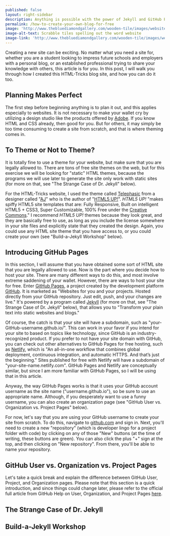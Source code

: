 ```yaml
---
published: false
layout: right-sidebar
description: Anything is possible with the power of Jekyll and GitHub Pages!
permalink: /how-to-create-your-own-blog-for-free
image: 'http://www.thebluediamondgallery.com/wooden-tile/images/website.jpg'
image-alt-text: Scrabble tiles spelling out the word website
image-link: 'http://www.thebluediamondgallery.com/wooden-tile/images/website.jpg'
---
```

Creating a new site can be exciting. No matter what you need a site for, whether you are a student looking to impress future schools and employers with a personal blog, or an established professional trying to share your knowledge with others, this article is for you. In this post, I will walk you through how I created this HTML-Tricks blog site, and how you can do it too. 

## Planning Makes Perfect
The first step before beginning anything is to plan it out, and this applies especially to websites. It is not necessary to make your wallet cry by utilizing a design studio like the products offered by [Adobe](https://www.adobe.com/). If you know HTML and CSS already, then good for you. But for others, it may simply be too time consuming to create a site from scratch, and that is where theming comes in. 

## To Theme or Not to Theme?
It is totally fine to use a theme for your website, but make sure that you are legally allowed to. There are tons of free site themes on the web, but for this exercise we will be looking for "static" HTML themes, because the programs we will use later to generate the site only work with static sites (for more on that, see "The Strange Case of Dr. Jekyll" below). 

For the HTML-Tricks website, I used the theme called [Telephasic](https://html5up.net/telephasic) from a designer called "[AJ](http://twitter.com/ajlkn)" who is the author of "[HTML5 UP!](https://html5up.net/)". _HTML5 UP!_ "makes spiffy HTML5 site templates that are: Fully Responsive, Built on intelligent HTML5 + CSS3, Super Customizable, 100% Free under the [Creative Commons](https://html5up.net/license)." I recommend _HTML5 UP!_ themes because they look great, and they are basically free to use, as long as you include the license somewhere in your site files and explicitly state that they created the design. Again, you could use any HTML site theme that you have access to, or you could create your own (see "Build-a-Jekyll Workshop" below).

## Introducing GitHub Pages
In this section, I will assume that you have obtained some sort of HTML site that you are legally allowed to use. Now is the part where you decide how to host your site. There are many different ways to do this, and most involve extreme saddening of your wallet. However, there are ways to host your site for free. Enter [GitHub Pages](https://pages.github.com/), a project created by the development platform [GitHub](https://github.com/). It is marketed as "Websites for you and your projects. Hosted directly from your GitHub repository. Just edit, push, and your changes are live."  It's powered by a program called [Jekyll](https://jekyllrb.com/) (for more on that, see "The Strange Case of Dr. Jekyll" below), that allows you to "Transform your plain text into static websites and blogs." 

Of course, the catch is that your site will have a subdomain, such as "your-GitHub-username.github.io/". This can work in your favor if you intend for your site to based on topics like technology, since GitHub is an industry-recognized product. If you prefer to not have your site domain with GitHub, you can check out other alternatives to GitHub Pages for free hosting, such as [Netlify](https://www.netlify.com/), which is "An all-in-one workflow that combines global deployment, continuous integration, and automatic HTTPS. And that’s just the beginning." Sites published for free with Netlify will have a subdomain of "your-site-name.netlify.com". GitHub Pages and Netlify are conceptually similar, but since I am more familiar with GitHub Pages, so I will be using that in this article.

Anyway, the way GitHub Pages works is that it uses your GitHub account username as the site name ("username.github.io"), so be sure to use an appropriate name. Although, if you desperately want to use a funny username, you can also create an organization page (see "GitHub User vs. Organization vs. Project Pages" below). 

For now, let's say that you are using your GitHub username to create your site from scratch. To do this, navigate to [github.com](https://github.com/) and sign in. Next, you'll need to create a new "repository" (which is developer lingo for a project folder with code) by clicking on any of those "New" buttons (at the time of writing, these buttons are green). You can also click the plus "+" sign at the top, and then clicking on "New repository". From there, you'll be able to name your repository.

## GitHub User vs. Organization vs. Project Pages

Let's take a quick break and explain the difference between GitHub User, Project, and Organization pages. Please note that this section is a quick introduction, and since things could change later, please refer to the official full article from GitHub Help on User, Organization, and Project Pages [here](https://help.github.com/articles/user-organization-and-project-pages/).

## The Strange Case of Dr. Jekyll

<!-- from Intro'ing GitHub Pages -->
<!-- jekyll only works with static sites as mentioned in a previous section -->


## Build-a-Jekyll Workshop

<!-- you can create your own Jekyll theme, but that is over the scope of this article. we can generate minima or convert an HTML theme -->